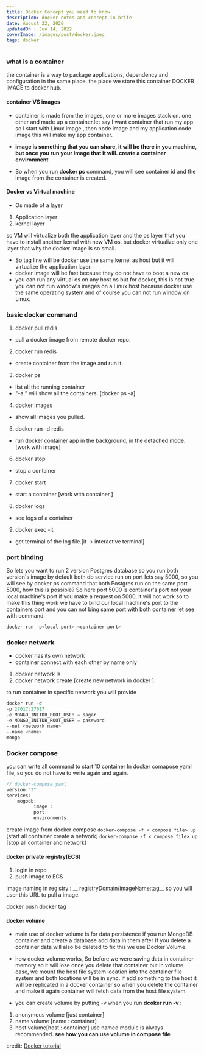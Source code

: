 ```yaml
---
title: Docker Concept you need to know
description: docker notes and concept in brife.
date: August 22, 2020
updatedOn : Jun 14, 2022
coverImage: /images/post/docker.jpeg
tags: docker
---
```


### what is a container
the container is a way to package applications, dependency and configuration in the same place.
the place we store this container DOCKER IMAGE to docker hub.

#### container VS images
- container is made from the images, one or more images stack on. one other and made up a container.let say I want container that run my app so I start with Linux image , then node image and my application code image this will make my app container.

- __image is something that you can share, it will be there in you machine, but once you run your image that it will. create a container environment__

- So when you run  __docker ps__ command, you will see container id and the image from the container is created.

#### Docker vs Virtual machine

-  Os made of a layer 
1. Application layer
2. kernel layer

so VM will virtualize both the application layer and the os layer that you have to install another kernal with new VM os. but docker virtualize only one layer that why the docker image is so small.

- So tag line will be docker use the same kernel as host but it will virtualize the application layer.
- docker image will be fast because they do not have to boot a new os 
- you can run any virtual os on any host os but for docker, this is not true you can not run window's images on a Linux host because docker use the same operating system and of course you can not run window on Linux. 

### basic docker command 
1. docker pull redis
- pull a docker image from remote docker repo.

2. docker run redis 
- create container from the image and run it.

3. docker ps
- list all the running container
- "-a " will show all the containers. [docker ps -a]

4. docker images 
- show all images you pulled.

5. docker run -d redis 
- run docker container app in the background, in the detached mode.[work with image]

6. docker stop <container id>
- stop a container

7. docker start <container id>
- start a container [work with container ]

8. docker logs
- see logs of a container

9. docker exec -it
- get terminal of the log file.[it -> interactive  terminal]

### port binding 

So lets you want to run 2 version Postgres database so you run both version's image by default both db service run on port lets say 5000, so you will see by docker ps command that both Postgres run on the same port 5000, how this is possible?
So here port 5000 is container's port not your local machine's port if you make a request on 5000, it will not work so to make this thing work we have to bind our local machine's port to the containers port and you can not bing same port with both container let see with command.

```go
docker run -p<local port>:<container port>
```
 ### docker network

- docker has its own network 
- container connect with each other by name only

1. docker network ls
2. docker network create <name> [create new network in docker ]

to run container in specific network you will provide 
```go
docker run -d
-p 27017:27017
-e MONGO_INITDB_ROOT_USER = sagar
-e MONGO_INITDB_ROOT_USER = password
--net <network name>
--name <name>
mongo
```

### Docker compose
you can write all command to start 10 container In docker comapose yaml file, so you do not have to write again and again.
```go
// docker-compose.yaml
version:"3"
services:
    mogodb:
          image :
          port:
          environments:
```
create image from docker compose
``` docker-compose -f < compose file> up ``` [start all container create a network]
``` docker-compose -f < compose file> up ``` [stop all container and network]

#### docker private registry[ECS]
1. login in repo
2. push image to ECS

image naming in registry : __ registryDomain/imageName:tag__
so you will user this URL to pull a image.

docker push <name of image with domain>
docker tag <old name> <new name>

#### docker volume
- main use of docker volume is for data persistence if you run MongoDB container and create a database add data in them after If you delete a container data will also be deleted to fix this we use Docker Volume.

- how docker volume works, So before we were saving data in container memory so it will lose once you delete that container but in volume case, we mount the host file system location into the container file system and both locations will be in sync. if add something to the host it will be replicated in a docker container so when you delete the container and make it again container will fetch data from the host file system.

- you can create volume by putting -v when you run __dcoker run -v <host path>:<docker path>__ 
1. anonymous volume [just container]
2. name volume [name : container]
3. host volume[host : container]
use named module is always recommended.
__see how you can use volume in compose file__

credit: [Docker tutorial](https://www.youtube.com/watch?v=3c-iBn73dDE&ab_channel=TechWorldwithNana)